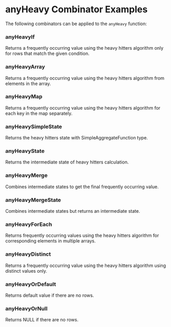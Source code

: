 # anyHeavy Combinator Examples

The following combinators can be applied to the `anyHeavy` function:

### anyHeavyIf
Returns a frequently occurring value using the heavy hitters algorithm only for rows that match the given condition.

### anyHeavyArray
Returns a frequently occurring value using the heavy hitters algorithm from elements in the array.

### anyHeavyMap
Returns a frequently occurring value using the heavy hitters algorithm for each key in the map separately.

### anyHeavySimpleState
Returns the heavy hitters state with SimpleAggregateFunction type.

### anyHeavyState
Returns the intermediate state of heavy hitters calculation.

### anyHeavyMerge
Combines intermediate states to get the final frequently occurring value.

### anyHeavyMergeState
Combines intermediate states but returns an intermediate state.

### anyHeavyForEach
Returns frequently occurring values using the heavy hitters algorithm for corresponding elements in multiple arrays.

### anyHeavyDistinct
Returns a frequently occurring value using the heavy hitters algorithm using distinct values only.

### anyHeavyOrDefault
Returns default value if there are no rows.

### anyHeavyOrNull
Returns NULL if there are no rows. 